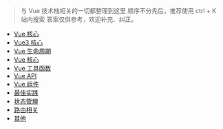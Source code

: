 > 与 Vue 技术栈相关的一切都整理到这里
> 顺序不分先后，推荐使用 ctrl + K 站内搜索
> 答案仅供参考，欢迎补充、纠正。

- [Vue 核心](./q_vue_0-vue_base.md)
- [Vue3 核心](./q_vue_1-vue3.md)
- [Vue 生命周期](./q_vue_2-lifecycle.md)
- [Vue 核心](./q_vue_3-vue_core.md)
- [Vue 工具函数](./q_vue_4-vue_utils.md)
- [Vue API](./q_vue_5-vue_api.md)
- [Vue 组件](q_vue_6-component.md)
- [最佳实践](./q_vue_7-performance.md)
- [状态管理](./q_vue_8-store.md)
- [路由相关](./q_vue_9-router.md)
- [其他](./q_vue_10-other.md)
